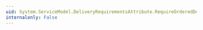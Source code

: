 ```yaml
---
uid: System.ServiceModel.DeliveryRequirementsAttribute.RequireOrderedDelivery
internalonly: False
---
```

